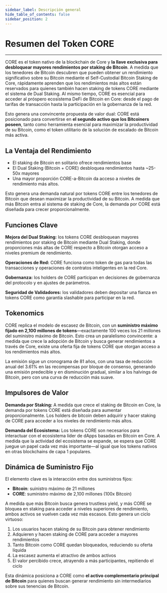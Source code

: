 ```yaml
---
sidebar_label: Descripción general
hide_table_of_contents: false
sidebar_position: 2
---
```


# Resumen del Token CORE

---

CORE es el token nativo de la blockchain de Core y **la llave exclusiva para desbloquear mayores rendimientos por staking de Bitcoin**. A medida que los tenedores de Bitcoin descubren que pueden obtener un rendimiento significativo sobre su Bitcoin mediante el Self-Custodial Bitcoin Staking de Core, rápidamente aprenden que los rendimientos más altos están reservados para quienes también hacen staking de tokens CORE mediante el sistema de Dual Staking. Al mismo tiempo, CORE es esencial para acceder al próspero ecosistema DeFi de Bitcoin en Core: desde el pago de tarifas de transacción hasta la participación en la gobernanza de la red.

Esto genera una convincente propuesta de valor dual: CORE está posicionado para convertirse en **el segundo activo que los Bitcoiners poseen**, tanto como herramienta esencial para maximizar la productividad de su Bitcoin, como el token utilitario de la solución de escalado de Bitcoin más activa.

## La Ventaja del Rendimiento

- El staking de Bitcoin en solitario ofrece rendimientos base
- El Dual Staking (Bitcoin + CORE) desbloquea rendimientos hasta ~25-50x mayores
- Una mayor proporción CORE-a-Bitcoin da acceso a niveles de rendimiento más altos.

Esto genera una demanda natural por tokens CORE entre los tenedores de Bitcoin que desean maximizar la productividad de su Bitcoin. A medida que más Bitcoin entra al sistema de staking de Core, la demanda por CORE está diseñada para crecer proporcionalmente.

## Funciones Clave

**Mejora del Dual Staking:** los tokens CORE desbloquean mayores rendimientos por staking de Bitcoin mediante Dual Staking, donde proporciones más altas de CORE respecto a Bitcoin otorgan acceso a niveles premium de rendimiento.

**Operaciones de Red:** CORE funciona como token de gas para todas las transacciones y operaciones de contratos inteligentes en la red Core.

**Gobernanza:** los holders de CORE participan en decisiones de gobernanza del protocolo y en ajustes de parámetros.

**Seguridad de Validadores:** los validadores deben depositar una fianza en tokens CORE como garantía slashable para participar en la red.

## Tokenomics

CORE replica el modelo de escasez de Bitcoin, con un **suministro máximo fijado en 2,100 millones de tokens**—exactamente 100 veces los 21 millones del suministro máximo de Bitcoin. Esto crea un paralelismo convincente: a medida que crece la adopción de Bitcoin y busca generar rendimientos a través de Core, existe una oferta fija de tokens CORE que otorgan acceso a los rendimientos más altos.

La emisión sigue un cronograma de 81 años, con una tasa de reducción anual del 3.61% en las recompensas por bloque de consenso, generando una emisión predecible y en disminución gradual, similar a los halvings de Bitcoin, pero con una curva de reducción más suave.

## Impulsores de Valor

**Demanda por Staking:** A medida que crece el staking de Bitcoin en Core, la demanda por tokens CORE está diseñada para aumentar proporcionalmente. Los holders de bitcoin deben adquirir y hacer staking de CORE para acceder a los niveles de rendimiento más altos.

**Demanda del Ecosistema:** Los tokens CORE son necesarios para interactuar con el ecosistema líder de dApps basadas en Bitcoin en Core. A medida que la actividad del ecosistema se expande, se espera que CORE juegue un papel cada vez más importante—al igual que los tokens nativos en otras blockchains de capa 1 populares.

## Dinámica de Suministro Fijo

El elemento clave es la interacción entre dos suministros fijos:

- **Bitcoin**: suinistro máximo de 21 millones
- **CORE**: suministro máximo de 2,100 millones (100x Bitcoin)

A medida que más Bitcoin busca genera trustless yield, y más CORE se bloquea en staking para acceder a niveles superiores de rendimiento, ambos activos se vuelven cada vez más escasos. Esto genera un ciclo virtuoso:

1. Los usuarios hacen staking de su Bitcoin para obtener rendimiento
2. Adquieren y hacen staking de CORE para acceder a mayores rendimientos
3. Tanto Bitcoin como CORE quedan bloqueados, reduciendo su oferta líquida
4. La escasez aumenta el atractivo de ambos activos
5. El valor percibido crece, atrayendo a más participantes, repitiendo el ciclo

Esta dinámica posiciona a CORE como **el activo complementario principal de Bitcoin** para quienes buscan generar rendimiento sin intermediarios sobre sus tenencias de Bitcoin.
